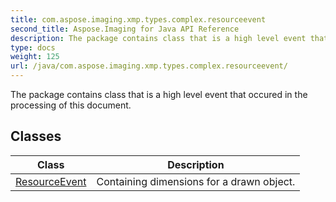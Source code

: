 ```yaml
---
title: com.aspose.imaging.xmp.types.complex.resourceevent
second_title: Aspose.Imaging for Java API Reference
description: The package contains class that is a high level event that occured in the processing of this document.
type: docs
weight: 125
url: /java/com.aspose.imaging.xmp.types.complex.resourceevent/
---
```


The package contains class that is a high level event that occured in the processing of this document.


## Classes

| Class | Description |
| --- | --- |
| [ResourceEvent](../com.aspose.imaging.xmp.types.complex.resourceevent/resourceevent) | Containing dimensions for a drawn object. |
